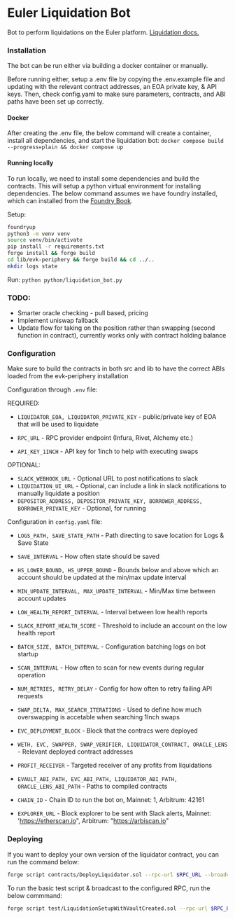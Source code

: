 # Euler Liquidation Bot

Bot to perform liquidations on the Euler platform. [Liquidation docs.](https://docs.euler.finance/euler-vault-kit-white-paper/#liquidation)

### Installation

The bot can be run either via building a docker container or manually.

Before running either, setup a .env file by copying the .env.example file and updating with the relevant contract addresses, an EOA private key, & API keys. Then, check config.yaml to make sure parameters, contracts, and ABI paths have been set up correctly.

#### Docker
After creating the .env file, the below command will create a container, install all dependencies, and start the liquidation bot:
`docker compose build --progress=plain && docker compose up`


#### Running locally
To run locally, we need to install some dependencies and build the contracts. This will setup a python virtual environment for installing dependencies. The below command assumes we have foundry installed, which can installed from the [Foundry Book](https://book.getfoundry.sh/).

Setup:
```bash
foundryup
python3 -m venv venv
source venv/bin/activate
pip install -r requirements.txt
forge install && forge build
cd lib/evk-periphery && forge build && cd ../..
mkdir logs state
```

Run:
`python python/liquidation_bot.py`

### TODO:
- Smarter oracle checking - pull based, pricing
- Implement uniswap fallback
- Update flow for taking on the position rather than swapping (second function in contract), currently works only with contract holding balance

### Configuration

Make sure to build the contracts in both src and lib to have the correct ABIs loaded from the evk-periphery installation

Configuration through `.env` file:

REQUIRED:
- `LIQUIDATOR_EOA, LIQUIDATOR_PRIVATE_KEY` - public/private key of EOA that will be used to liquidate

- `RPC_URL` - RPC provider endpoint (Infura, Rivet, Alchemy etc.)

- `API_KEY_1INCH` - API key for 1inch to help with executing swaps

OPTIONAL:
- `SLACK_WEBHOOK_URL` - Optional URL to post notifications to slack
- `LIQUIDATION_UI_URL` - Optional, can include a link in slack notifications to manually liquidate a position
- `DEPOSITOR_ADDRESS, DEPOSITOR_PRIVATE_KEY, BORROWER_ADDRESS, BORROWER_PRIVATE_KEY` - Optional, for running 


Configuration in `config.yaml` file:

- `LOGS_PATH, SAVE_STATE_PATH` - Path directing to save location for Logs & Save State
- `SAVE_INTERVAL` - How often state should be saved

- `HS_LOWER_BOUND, HS_UPPER_BOUND` - Bounds below and above which an account should be updated at the min/max update interval
- `MIN_UPDATE_INTERVAL, MAX_UPDATE_INTERVAL` - Min/Max time between account updates

- `LOW_HEALTH_REPORT_INTERVAL` - Interval between low health reports
- `SLACK_REPORT_HEALTH_SCORE` - Threshold to include an account on the low health report

- `BATCH_SIZE, BATCH_INTERVAL` - Configuration batching logs on bot startup

- `SCAN_INTERVAL` - How often to scan for new events during regular operation

- `NUM_RETRIES, RETRY_DELAY` - Config for how often to retry failing API requests

- `SWAP_DELTA, MAX_SEARCH_ITERATIONS` - Used to define how much overswapping is accetable when searching 1Inch swaps

- `EVC_DEPLOYMENT_BLOCK` - Block that the contracs were deployed

- `WETH, EVC, SWAPPER, SWAP_VERIFIER, LIQUIDATOR_CONTRACT, ORACLE_LENS` - Relevant deployed contract addresses

- `PROFIT_RECEIVER` - Targeted receiver of any profits from liquidations

- `EVAULT_ABI_PATH, EVC_ABI_PATH, LIQUIDATOR_ABI_PATH, ORACLE_LENS_ABI_PATH` - Paths to compiled contracts

- `CHAIN_ID` - Chain ID to run the bot on, Mainnet: 1, Arbitrum: 42161
- `EXPLORER_URL` - Block explorer to be sent with Slack alerts, Mainnet: 'https://etherscan.io", Arbitrum: "https://arbiscan.io"


### Deploying

If you want to deploy your own version of the liquidator contract, you can run the command below:

```bash
forge script contracts/DeployLiquidator.sol --rpc-url $RPC_URL --broadcast --ffi -vvv --slow
```

To run the basic test script & broadcast to the configured RPC, run the below commmand:
```bash
forge script test/LiquidationSetupWithVaultCreated.sol --rpc-url $RPC_URL --broadcast --ffi -vvv --slow --evm-version shanghai
```